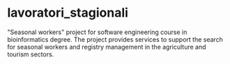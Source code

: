 # lavoratori_stagionali
"Seasonal workers" project for software engineering course in bioinformatics degree. The project provides services to support the search for seasonal workers and registry management in the agriculture and tourism sectors.
